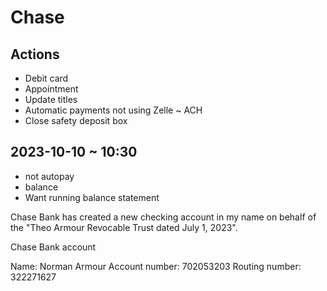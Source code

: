 # Chase

## Actions

* Debit card
* Appointment
* Update titles
* Automatic payments not using Zelle ~ ACH
* Close safety deposit box


## 2023-10-10 ~ 10:30

* not autopay
* balance
* Want running balance statement

Chase Bank has created a new checking account in my name on behalf of the "Theo Armour Revocable Trust dated July 1, 2023".

Chase Bank account

Name: Norman Armour
Account number: 702053203
Routing number: 322271627
